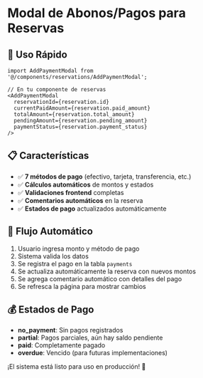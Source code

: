 # Modal de Abonos/Pagos para Reservas

## 🚀 Uso Rápido

```tsx
import AddPaymentModal from '@/components/reservations/AddPaymentModal';

// En tu componente de reservas
<AddPaymentModal
  reservationId={reservation.id}
  currentPaidAmount={reservation.paid_amount}
  totalAmount={reservation.total_amount}
  pendingAmount={reservation.pending_amount}
  paymentStatus={reservation.payment_status}
/>
```

## 📋 Características

- ✅ **7 métodos de pago** (efectivo, tarjeta, transferencia, etc.)
- ✅ **Cálculos automáticos** de montos y estados
- ✅ **Validaciones frontend** completas
- ✅ **Comentarios automáticos** en la reserva
- ✅ **Estados de pago** actualizados automáticamente

## 🎯 Flujo Automático

1. Usuario ingresa monto y método de pago
2. Sistema valida los datos
3. Se registra el pago en la tabla `payments`
4. Se actualiza automáticamente la reserva con nuevos montos
5. Se agrega comentario automático con detalles del pago
6. Se refresca la página para mostrar cambios

## 💰 Estados de Pago

- **no_payment**: Sin pagos registrados
- **partial**: Pagos parciales, aún hay saldo pendiente  
- **paid**: Completamente pagado
- **overdue**: Vencido (para futuras implementaciones)

¡El sistema está listo para uso en producción! 🚀 